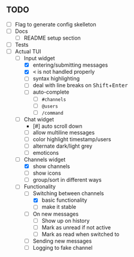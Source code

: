 ## TODO

- [ ] Flag to generate config skelleton
- [ ] Docs 
    - [ ] README setup section
- [ ] Tests
- [ ] Actual TUI
    - [ ] Input widget
        - [x] entering/submitting messages
        - [x] <kbd>&lt;</kbd> is not handled properly
        - [ ] syntax highlighting
        - [ ] deal with line breaks on <kbd>Shift</kbd>+<kbd>Enter</kbd>
        - [ ] auto-complete
            - [ ] `#channels`
            - [ ] `@users`
            - [ ] `/command`
    - [ ] Chat widget
        - [#] auto scroll down
        - [ ] allow multiline messages
        - [ ] color highlight timestamp/users
        - [ ] alternate dark/light grey
        - [ ] emoticons
    - [ ] Channels widget
        - [x] show channels
        - [ ] show icons 
        - [ ] group/sort in different ways
    - [ ] Functionality
        - [ ] Switching between channels
            - [x] basic functionality
            - [ ] make it stable
        - [ ] On new messages
            - [ ] Show up on history
            - [ ] Mark as unread if not active
            - [ ] Mark as read when switched to
        - [ ] Sending new messages
        - [ ] Logging to fake channel
